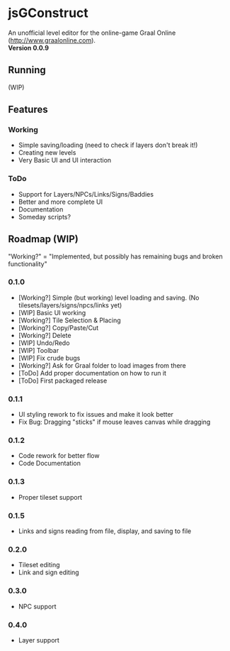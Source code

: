 jsGConstruct
============
An unofficial level editor for the online-game Graal Online (http://www.graalonline.com).  
**Version 0.0.9**

Running
-------

(WIP)

Features
--------

### Working
* Simple saving/loading (need to check if layers don't break it!)
* Creating new levels
* Very Basic UI and UI interaction

### ToDo
* Support for Layers/NPCs/Links/Signs/Baddies
* Better and more complete UI
* Documentation
* Someday scripts?

Roadmap (WIP)
-------------

"Working?" = "Implemented, but possibly has remaining bugs and broken functionality"

### 0.1.0
* [Working?] Simple (but working) level loading and saving. (No tilesets/layers/signs/npcs/links yet)
* [WIP] Basic UI working
 * [Working?] Tile Selection & Placing
 * [Working?] Copy/Paste/Cut
 * [Working?] Delete
 * [WIP] Undo/Redo
 * [WIP] Toolbar
* [WIP] Fix crude bugs
* [Working?] Ask for Graal folder to load images from there
* [ToDo] Add proper documentation on how to run it
* [ToDo] First packaged release

### 0.1.1
* UI styling rework to fix issues and make it look better
 * Fix Bug: Dragging "sticks" if mouse leaves canvas while dragging

### 0.1.2
* Code rework for better flow
* Code Documentation

### 0.1.3
* Proper tileset support

### 0.1.5
* Links and signs reading from file, display, and saving to file

### 0.2.0
* Tileset editing
* Link and sign editing

### 0.3.0
* NPC support

### 0.4.0
* Layer support
